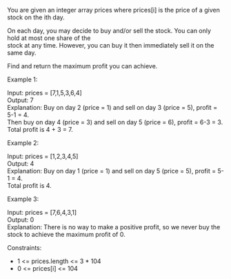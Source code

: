 You are given an integer array prices where prices[i] is the price of a given stock on the ith day.

On each day, you may decide to buy and/or sell the stock. You can only hold at most one share of the \
stock at any time. However, you can buy it then immediately sell it on the same day.

Find and return the maximum profit you can achieve.


Example 1: 

Input: prices = [7,1,5,3,6,4] \
Output: 7 \
Explanation: Buy on day 2 (price = 1) and sell on day 3 (price = 5), profit = 5-1 = 4. \
Then buy on day 4 (price = 3) and sell on day 5 (price = 6), profit = 6-3 = 3. \
Total profit is 4 + 3 = 7.


Example 2: 

Input: prices = [1,2,3,4,5] \
Output: 4 \
Explanation: Buy on day 1 (price = 1) and sell on day 5 (price = 5), profit = 5-1 = 4. \
Total profit is 4.


Example 3: 

Input: prices = [7,6,4,3,1] \
Output: 0 \
Explanation: There is no way to make a positive profit, so we never buy the stock to achieve the maximum profit of 0.
 

Constraints:
- 1 <= prices.length <= 3 * 104
- 0 <= prices[i] <= 104